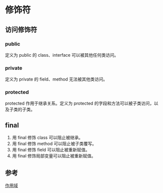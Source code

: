 <author-info date="1631958808591"></author-info>

# 修饰符

## 访问修饰符

### public

定义为 public 的 class、interface 可以被其他任何类访问。

### private

定义为 private 的 field、method 无法被其他类访问。

### protected

protected 作用于继承关系。定义为 protected 的字段和方法可以被子类访问，以及子类的子类。

## final

1. 用 final 修饰 class 可以阻止被继承。
2. 用 final 修饰 method 可以阻止被子类覆写。
3. 用 final 修饰 field 可以阻止被重新赋值。
4. 用 final 修饰局部变量可以阻止被重新赋值。

## 参考

[作用域](https://www.liaoxuefeng.com/wiki/1252599548343744/1260466215676512)
